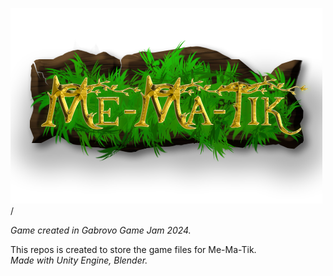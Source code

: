![MeMaTikLogo](https://github.com/BobiG04/Me-Ma-Tik/blob/main/Make%20me%20laugh/Assets/Textures/Me-Ma-TikLogo.png) /

*Game created in Gabrovo Game Jam 2024.*

This repos is created to store the game files for Me-Ma-Tik.
<br>
*Made with Unity Engine, Blender.*
